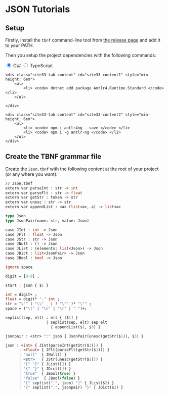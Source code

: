 # JSON Tutorials

## Setup

Firstly, install the `tbnf` command-line tool from [the release page](https://github.com/thautwarm/Typed-BNF/releases) and add it to your PATH.

Then you setup the project dependencies with the following commands:

<div class="site33-tabs">
    <input type="radio" name="site33-tabs" id="site33-tab1" checked>
    <label for="site33-tab1">C\#</label>
    <input type="radio" name="site33-tabs" id="site33-tab2">
    <label for="site33-tab2">TypeScript</label>

    <div class="site33-tab-content" id="site33-content1" style="min-height: 6em">
        <ul>
            <li> <code> dotnet add package Antlr4.Runtime.Standard </code> </li>
        </ul>

    </div>

    <div class="site33-tab-content" id="site33-content2" style="min-height: 6em">
        <ul>
            <li> <code> npm i antlr4ng --save </code> </li>
            <li> <code> npm i -g antlr-ng </code> </li>
        </ul>
    </div>

</div>

## Create the TBNF grammar file

Create the `Json.tbnf` with the following content at the root of your project (or any where you want):

```ocaml
// Json.tbnf
extern var parseInt : str -> int
extern var parseFlt : str -> float
extern var getStr : token -> str
extern var unesc : str -> str
extern var appendList : <a> (list<a>, a) -> list<a>

type Json
type JsonPair(name: str, value: Json)

case JInt : int -> Json
case JFlt : float -> Json
case JStr : str -> Json
case JNull : () -> Json
case JList : (elements: list<Json>) -> Json
case JDict : list<JsonPair> -> Json
case JBool : bool -> Json

ignore space

digit = [0-9] ;

start : json { $1 }

int = digit+ ;
float = digit* "." int ;
str = "\"" ( "\\" _ | ! "\"" )* "\"" ;
space = ("\t" | "\n" | "\r" | " ")+;

seplist(sep, elt) : elt { [$1] }
                  | seplist(sep, elt) sep elt
                    { appendList($1, $3) }

jsonpair : <str> ":" json { JsonPair(unesc(getStr($1)), $3) }

json : <int> { JInt(parseInt(getStr($1))) }
      | <float> { JFlt(parseFlt(getStr($1))) }
      | "null"  { JNull() }
      | <str>   { JStr(unesc(getStr($1))) }
      | "[" "]" { JList([]) }
      | "{" "}" { JDict([]) }
      | "true"  { JBool(true) }
      | "false"  { JBool(false) }
      | "[" seplist(",", json) "]" { JList($2) }
      | "{" seplist(",", jsonpair) "}" { JDict($2) }

```

